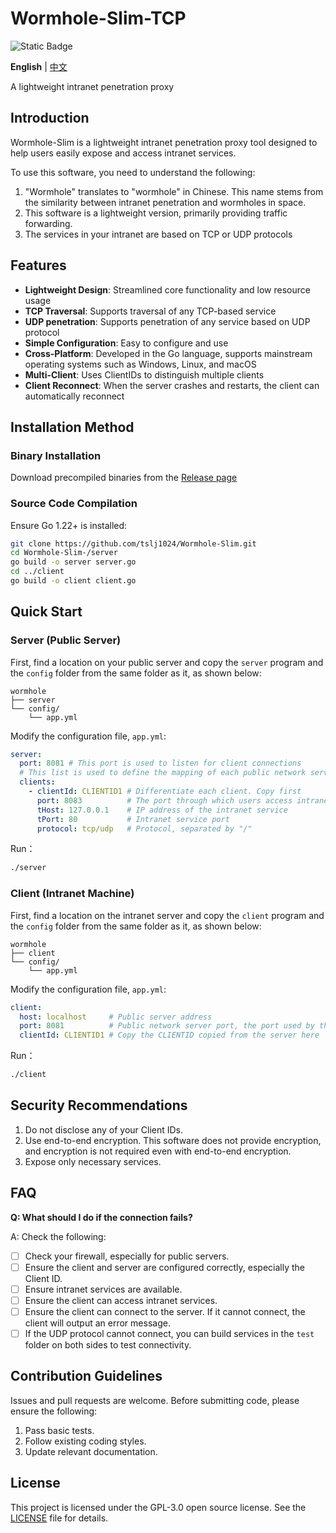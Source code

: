 # Wormhole-Slim-TCP

![Static Badge](https://img.shields.io/badge/license-GPLv3.0-blue)

**English** | [中文](README.zh_CN.md)

A lightweight intranet penetration proxy

## Introduction

Wormhole-Slim is a lightweight intranet penetration proxy tool designed to help users easily expose and access intranet services.

To use this software, you need to understand the following:

1. "Wormhole" translates to "wormhole" in Chinese. This name stems from the similarity between intranet penetration and wormholes in space.
2. This software is a lightweight version, primarily providing traffic forwarding.
3. The services in your intranet are based on TCP or UDP protocols

## Features

- **Lightweight Design**: Streamlined core functionality and low resource usage
- **TCP Traversal**: Supports traversal of any TCP-based service
- **UDP penetration**: Supports penetration of any service based on UDP protocol
- **Simple Configuration**: Easy to configure and use
- **Cross-Platform**: Developed in the Go language, supports mainstream operating systems such as Windows, Linux, and macOS
- **Multi-Client**: Uses ClientIDs to distinguish multiple clients
- **Client Reconnect**: When the server crashes and restarts, the client can automatically reconnect

## Installation Method

### Binary Installation

Download precompiled binaries from the [Release page](https://github.com/tslj1024/Wormhole-Slim/releases)

### Source Code Compilation

Ensure Go 1.22+ is installed:

```bash
git clone https://github.com/tslj1024/Wormhole-Slim.git
cd Wormhole-Slim-/server
go build -o server server.go
cd ../client
go build -o client client.go
```

## Quick Start

### Server (Public Server)

First, find a location on your public server and copy the `server` program and the `config` folder from the same folder as it, as shown below:

```
wormhole
├── server
└── config/
    └── app.yml
```

Modify the configuration file, `app.yml`:

```yaml
server:
  port: 8081 # This port is used to listen for client connections
  # This list is used to define the mapping of each public network server port to the intranet service
  clients:
    - clientId: CLIENTID1 # Differentiate each client. Copy first
      port: 8083  		  # The port through which users access intranet services
      tHost: 127.0.0.1 	  # IP address of the intranet service
      tPort: 80			  # Intranet service port
      protocol: tcp/udp   # Protocol, separated by "/"
```

Run：

```bash
./server
```

### Client (Intranet Machine)

First, find a location on the intranet server and copy the `client` program and the `config` folder from the same folder as it, as shown below:

```
wormhole
├── client
└── config/
    └── app.yml
```

Modify the configuration file, `app.yml`:

```yaml
client:
  host: localhost     # Public server address
  port: 8081		  # Public network server port, the port used by the public network server to listen for client connections
  clientId: CLIENTID1 # Copy the CLIENTID copied from the server here
```

Run：

```bash
./client
```

## Security Recommendations

1. Do not disclose any of your Client IDs.
2. Use end-to-end encryption. This software does not provide encryption, and encryption is not required even with end-to-end encryption.
3. Expose only necessary services.

## FAQ

**Q: What should I do if the connection fails?**

A: Check the following:

- [ ] Check your firewall, especially for public servers.
- [ ] Ensure the client and server are configured correctly, especially the Client ID.
- [ ] Ensure intranet services are available.
- [ ] Ensure the client can access intranet services.
- [ ] Ensure the client can connect to the server. If it cannot connect, the client will output an error message.
- [ ] If the UDP protocol cannot connect, you can build services in the `test` folder on both sides to test connectivity.

## Contribution Guidelines

Issues and pull requests are welcome. Before submitting code, please ensure the following:

1. Pass basic tests.
2. Follow existing coding styles.
3. Update relevant documentation.

## License

This project is licensed under the GPL-3.0 open source license. See the [LICENSE](LICENSE) file for details.

